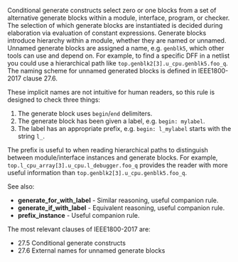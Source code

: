 Conditional generate constructs select zero or one blocks from a set of
alternative generate blocks within a module, interface, program, or checker.
The selection of which generate blocks are instantiated is decided during
elaboration via evaluation of constant expressions.
Generate blocks introduce hierarchy within a module, whether they are named or
unnamed.
Unnamed generate blocks are assigned a name, e.g. `genblk5`, which other tools
can use and depend on.
For example, to find a specific DFF in a netlist you could use a hierarchical
path like `top.genblk2[3].u_cpu.genblk5.foo_q`.
The naming scheme for unnamed generated blocks is defined in
IEEE1800-2017 clause 27.6.

These implicit names are not intuitive for human readers, so this rule is
designed to check three things:
  1. The generate block uses `begin`/`end` delimiters.
  2. The generate block has been given a label, e.g. `begin: mylabel`.
  3. The label has an appropriate prefix, e.g. `begin: l_mylabel` starts with
    the string `l_`.

The prefix is useful to when reading hierarchical paths to distinguish between
module/interface instances and generate blocks.
For example, `top.l_cpu_array[3].u_cpu.l_debugger.foo_q` provides the reader
with more useful information than `top.genblk2[3].u_cpu.genblk5.foo_q`.

See also:
  - **generate_for_with_label** - Similar reasoning, useful companion rule.
  - **generate_if_with_label** - Equivalent reasoning, useful companion rule.
  - **prefix_instance** - Useful companion rule.

The most relevant clauses of IEEE1800-2017 are:
  - 27.5 Conditional generate constructs
  - 27.6 External names for unnamed generate blocks
